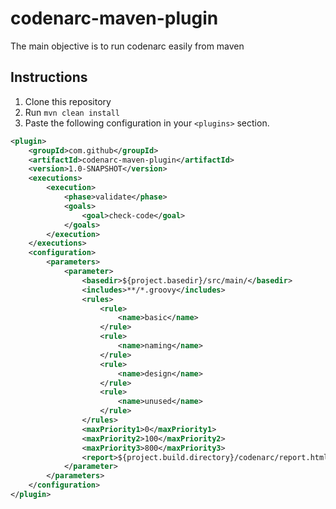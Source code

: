 # codenarc-maven-plugin

The main objective is to run codenarc easily from maven

## Instructions
1. Clone this repository
2. Run ``mvn clean install``
3. Paste the following configuration in your ``<plugins>`` section.

```xml
<plugin>
    <groupId>com.github</groupId>
    <artifactId>codenarc-maven-plugin</artifactId>
    <version>1.0-SNAPSHOT</version>
    <executions>
        <execution>
            <phase>validate</phase>
            <goals>
                <goal>check-code</goal>
            </goals>
        </execution>
    </executions>
    <configuration>
        <parameters>
            <parameter>
                <basedir>${project.basedir}/src/main/</basedir>
                <includes>**/*.groovy</includes>
                <rules>
                    <rule>
                        <name>basic</name>
                    </rule>
                    <rule>
                        <name>naming</name>
                    </rule>
                    <rule>
                        <name>design</name>
                    </rule>
                    <rule>
                        <name>unused</name>
                    </rule>
                </rules>
                <maxPriority1>0</maxPriority1>
                <maxPriority2>100</maxPriority2>
                <maxPriority3>800</maxPriority3>
                <report>${project.build.directory}/codenarc/report.html</report>
            </parameter>
        </parameters>
    </configuration>
</plugin>
```